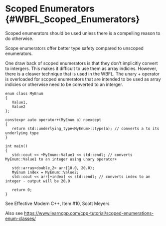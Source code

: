 # Scoped Enumerators {#WBFL_Scoped_Enumerators}

Scoped enumerators should be used unless there is a compelling reason to do otherwise.

Scope enumerators offer better type safety compared to unscoped enumerators.

One draw back of scoped enumerators is that they don't implicitly convert to intergers. This makes it difficult to use them as array indicies. However, there is a cleaver technique that is used in the WBFL. The unary + operator is overloaded for scoped enumerators that are intended to be used as array indicies or otherwise need to be converted to an interger.

~~~~~~~~~
enum class MyEnum
{
   Value1,
   Value2
};

constexpr auto operator+(MyEnum a) noexcept
{
   return std::underlying_type<MyEnum>::type(a); // converts a to its underlying type
}

int main()
{
   std::cout << +MyEnum::Value1 << std::endl; // converts MyEnum::Value1 to an integer using unary operator+
   
   std::array<double,2> arr{10.0, 20.0};
   MyEnum index = MyEnum::Value2;
   std::cout << arr[+index] << std::endl; // converts index to an integer - output will be 20.0
   
   return 0;
}
~~~~~~~~~

See Effective Modern C++, Item #10, Scott Meyers

Also see https://www.learncpp.com/cpp-tutorial/scoped-enumerations-enum-classes/
